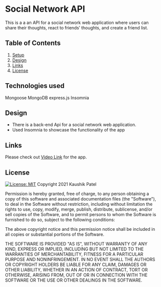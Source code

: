 # Social Network API

This is a a an API for a social network web application where users can share their thoughts, react to friends’ thoughts, and create a friend list.

## Table of Contents
1. [Setup](#setup)
2. [Design](#design)
3. [Links](#links)
4. [License](#license)


<a name="setup"></a>

## Technologies used

Mongoose
MongoDB
express.js
Insomnia


<a name="design"></a>

## Design

* There is a back-end Api for a social network web application.
* Used Insomnia to showcase the functionality of the app


<a name="links"></a>

## Links

Please check out [Video Link](https://github.com/kashpateltech/Techblog) for the app.


<a name="license"></a>

## License
[![License: MIT](https://img.shields.io/badge/License-MIT-yellow.svg)](https://opensource.org/licenses/MIT)
Copyright 2021 Kaushik Patel

Permission is hereby granted, free of charge, to any person obtaining a copy of this software and associated documentation files (the "Software"), to deal in the Software without restriction, including without limitation the rights to use, copy, modify, merge, publish, distribute, sublicense, and/or sell copies of the Software, and to permit persons to whom the Software is furnished to do so, subject to the following conditions:

The above copyright notice and this permission notice shall be included in all copies or substantial portions of the Software.

THE SOFTWARE IS PROVIDED "AS IS", WITHOUT WARRANTY OF ANY KIND, EXPRESS OR IMPLIED, INCLUDING BUT NOT LIMITED TO THE WARRANTIES OF MERCHANTABILITY, FITNESS FOR A PARTICULAR PURPOSE AND NONINFRINGEMENT. IN NO EVENT SHALL THE AUTHORS OR COPYRIGHT HOLDERS BE LIABLE FOR ANY CLAIM, DAMAGES OR OTHER LIABILITY, WHETHER IN AN ACTION OF CONTRACT, TORT OR OTHERWISE, ARISING FROM, OUT OF OR IN CONNECTION WITH THE SOFTWARE OR THE USE OR OTHER DEALINGS IN THE SOFTWARE.


